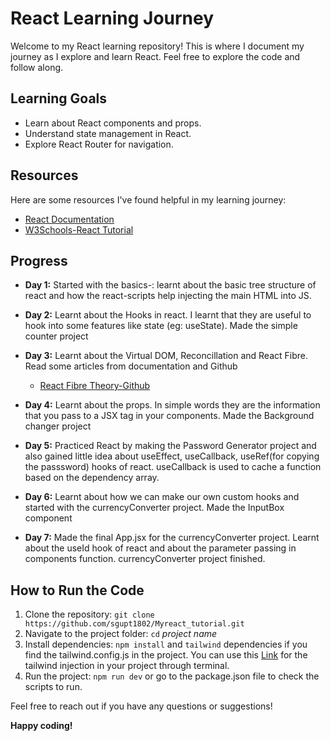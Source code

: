 # React Learning Journey

Welcome to my React learning repository! This is where I document my journey as I explore and learn React. Feel free to explore the code and follow along.

<!-- ## Table of Contents

- [Projects](#projects)
- [Learning Goals](#learning-goals)
- [Resources](#resources)
- [Progress](#progress) -->
<!-- 
## Projects

- [Project 1: Name](link)
- [Project 2: Name](link) -->

## Learning Goals

-  Learn about React components and props.
-  Understand state management in React.
-  Explore React Router for navigation.
<!-- - [ ] Integrate external APIs with React.
- [ ] Experiment with stateful and stateless functional components. -->

## Resources

Here are some resources I've found helpful in my learning journey:

- [React Documentation](https://react.dev/learn)
- [W3Schools-React Tutorial](https://www.w3schools.com/REACT/DEFAULT.ASP)


## Progress

- **Day 1:** Started with the basics-: learnt about the basic tree structure of react and how the react-scripts help injecting the main HTML into JS. 

- **Day 2:** Learnt about the Hooks in react. I learnt that they are useful to hook into some features like state (eg: useState). Made the simple counter project

- **Day 3:** Learnt about the Virtual DOM, Reconcillation and React Fibre. Read some articles from documentation and Github
    - [React Fibre Theory-Github](https://github.com/acdlite/react-fiber-architecture)

- **Day 4:** Learnt about the props. In simple words they are the information that you pass to a JSX tag in your components. Made the Background changer project

- **Day 5:**  Practiced React by making the Password Generator project and also gained little idea about useEffect, useCallback, useRef(for copying the passsword) hooks of react. useCallback is used to cache a function based on the dependency array.

- **Day 6:** Learnt about how we can make our own custom hooks and started with the currencyConverter project. Made the InputBox component

- **Day 7:** Made the final App.jsx for the currencyConverter project. Learnt about the useId hook of react and about the parameter passing in components function. currencyConverter project finished.

## How to Run the Code

1. Clone the repository: `git clone https://github.com/sgupt1802/Myreact_tutorial.git`
2. Navigate to the project folder: `cd` *project name*
3. Install dependencies: `npm install` and `tailwind` dependencies if you find the tailwind.config.js in the project.
You can use this [Link](https://tailwindcss.com/docs/installation) for the tailwind injection in your project through terminal.
4. Run the project: `npm run dev` or go to the package.json file to check the scripts to run.

Feel free to reach out if you have any questions or suggestions!


**Happy coding!**

